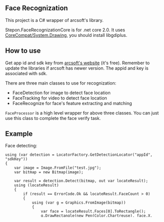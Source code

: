 ## Face Recognization
This project is a C# wrapper of arcsoft's library.

Stepon.FaceRecognizationCore is for .net core 2.0. It uses [CoreCompat/System.Drawing](https://github.com/CoreCompat/System.Drawing), you should install libgdiplus.

## How to use
Get app id and sdk key from [arcsoft's website](http://www.arcsoft.com.cn/ai/arcface.html) (it's free). Remember to update the libraries if arcsoft has newer version. The appid and key is associated with sdk.

There are three main classes to use for recognization:
- FaceDetection for image to detect face location
- FaceTracking for video to detect face location
- FaceRecognize for face's feature extracting and matching

``FaceProcessor`` is a high level wrapper for above three classes. You can just use this class to complete the face verify task.

## Example
Face detecting:
```
using (var detection = LocatorFactory.GetDetectionLocator("appId", "sdkKey"))
{
    var image = Image.FromFile("test.jpg");
    var bitmap = new Bitmap(image);

    var result = detection.Detect(bitmap, out var locateResult);
    using (locateResult)
    {
        if (result == ErrorCode.Ok && locateResult.FaceCount > 0)
        {
            using (var g = Graphics.FromImage(bitmap))
            {
                var face = locateResult.Faces[0].ToRectangle();
                g.DrawRectangle(new Pen(Color.Chartreuse), face.X, face.Y, face.Width, face.Height);
            }

            bitmap.Save("output.jpg", ImageFormat.Jpeg);
        }
    }
}
```

Face traking (recommended for video face traking, this just an example for image, check FaceDemo for complete example):
```
using (var detection = LocatorFactory.GetTrackingLocator("appId", "sdkKey"))
{
    var image = Image.FromFile("test.jpg");
    var bitmap = new Bitmap(image);

    var result = detection.Detect(bitmap, out var locateResult);
    using (locateResult)
    {
        if (result == ErrorCode.Ok && locateResult.FaceCount > 0)
        {
            using (var g = Graphics.FromImage(bitmap))
            {
                var face = locateResult.Faces[0].ToRectangle();
                g.DrawRectangle(new Pen(Color.Chartreuse), face.X, face.Y, face.Width, face.Height);
            }

            bitmap.Save("output.jpg", ImageFormat.Jpeg);
        }
    }
}
```
Face matching:
```
using (var proccesor = new FaceProcessor("appid",
                "locatorKey", "recognizeKey", true))
{
    var image1 = Image.FromFile("test2.jpg");
    var image2 = Image.FromFile("test.jpg");

    var result1 = proccesor.LocateExtract(new Bitmap(image1));
    var result2 = proccesor.LocateExtract(new Bitmap(image2));
    
    //you can persist result1[0].FeatureData to further use

    if ((result1 != null) & (result2 != null))
        Console.WriteLine(proccesor.Match(result1[0].FeatureData, result2[0].FeatureData, true));
}
```

## FaceDemo
This is a complete example to show the using of this library. It use ffmepg(``NReco.VideoConverter``) to capture IP camera via RTSP. You can also use ``Emgu.CV``(or other library) to capture web camera.
